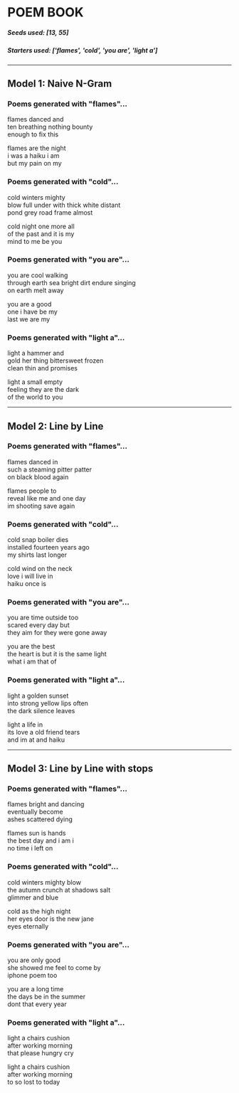 # POEM BOOK


##### Seeds used: [13, 55] 
##### Starters used: ['flames', 'cold', 'you are', 'light a'] 


---------------
## Model 1: Naive N-Gram
### Poems generated with "flames"...
flames danced and\
ten breathing nothing bounty\
enough to fix this

flames are the night\
i was a haiku i am\
but my pain on my


### Poems generated with "cold"...
cold winters mighty\
blow full under with thick white distant\
pond grey road frame almost

cold night one more all\
of the past and it is my\
mind to me be you


### Poems generated with "you are"...
you are cool walking\
through earth sea bright dirt endure singing\
on earth melt away

you are a good\
one i have be my\
last we are my


### Poems generated with "light a"...
light a hammer and\
gold her thing bittersweet frozen\
clean thin and promises

light a small empty\
feeling they are the dark\
of the world to you



---------------
## Model 2: Line by Line
### Poems generated with "flames"...
flames danced in\
such a steaming pitter patter\
on black blood again

flames people to\
reveal like me and one day\
im shooting save again


### Poems generated with "cold"...
cold snap boiler dies\
installed fourteen years ago\
my shirts last longer

cold wind on the neck\
love i will live in\
haiku once is


### Poems generated with "you are"...
you are time outside too\
scared every day but\
they aim for they were gone away

you are the best\
the heart is but it is the same light\
what i am that of


### Poems generated with "light a"...
light a golden sunset\
into strong yellow lips often\
the dark silence leaves

light a life in\
its love a old friend tears\
and im at and haiku



---------------
## Model 3: Line by Line with stops
### Poems generated with "flames"...
flames bright and dancing \
eventually become \
ashes scattered dying 

flames sun is hands \
the best day and i am i \
no time i left on 


### Poems generated with "cold"...
cold winters mighty blow \
the autumn crunch at shadows salt \
glimmer and blue 

cold as the high night \
her eyes door is the new jane \
eyes eternally 


### Poems generated with "you are"...
you are only good \
she showed me feel to come by \
iphone poem too 

you are a long time \
the days be in the summer \
dont that every year 


### Poems generated with "light a"...
light a chairs cushion \
after working morning \
that please hungry cry 

light a chairs cushion \
after working morning \
to so lost to today 



